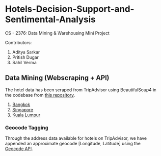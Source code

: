 # Hotels-Decision-Support-and-Sentimental-Analysis
CS - 2376: Data Mining &amp; Warehousing Mini Project

Contributors:
1. Aditya Sarkar
2. Pritish Dugar
3. Sahil Verma

## Data Mining (Webscraping + API)
The hotel data has been scraped from TripAdvisor using BeautifulSoup4 in the codebase from [this repository](https://github.com/Pro509/webscraper.git).

1. [Bangkok](https://www.tripadvisor.com/Hotels-g293916-Bangkok-Hotels.html)
2. [Singapore](https://www.tripadvisor.com/Hotels-g294265-Singapore-Hotels.html)
3. [Kuala Lumpur](https://www.tripadvisor.com/Hotels-g298570-Kuala_Lumpur_Wilayah_Persekutuan-Hotels.html)

### Geocode Tagging
Through the address data available for hotels on TripAdvisor, we have appended an approximate geocode [Longitude, Latitude] using the [Geocode API](https://geocodeapi.com/documentation). 
